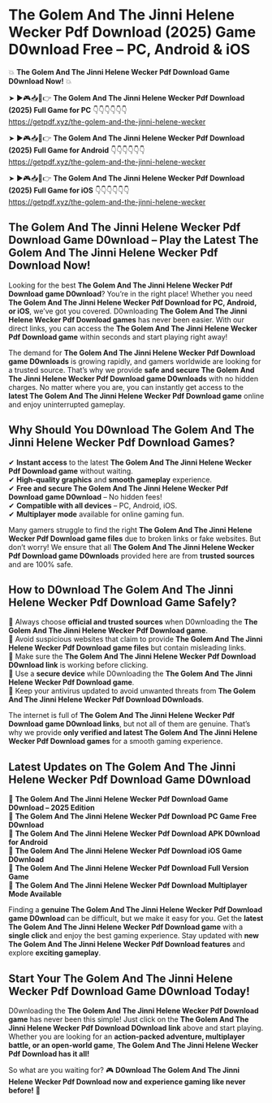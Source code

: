# The Golem And The Jinni Helene Wecker Pdf Download (2025) Game D0wnload Free – PC, Android & iOS

💥 **The Golem And The Jinni Helene Wecker Pdf Download Game D0wnload Now!** 💥  

➤ ►🎮📥📱👉 **The Golem And The Jinni Helene Wecker Pdf Download (2025) Full Game for PC** 👇👇👇👇👇👇  
https://getpdf.xyz/the-golem-and-the-jinni-helene-wecker  

➤ ►🎮📥📱👉 **The Golem And The Jinni Helene Wecker Pdf Download (2025) Full Game for Android** 👇👇👇👇👇👇  
https://getpdf.xyz/the-golem-and-the-jinni-helene-wecker  

➤ ►🎮📥📱👉 **The Golem And The Jinni Helene Wecker Pdf Download (2025) Full Game for iOS** 👇👇👇👇👇👇  
https://getpdf.xyz/the-golem-and-the-jinni-helene-wecker  

## The Golem And The Jinni Helene Wecker Pdf Download Game D0wnload – Play the Latest The Golem And The Jinni Helene Wecker Pdf Download Now!

Looking for the best **The Golem And The Jinni Helene Wecker Pdf Download game D0wnload**? You’re in the right place! Whether you need **The Golem And The Jinni Helene Wecker Pdf Download for PC, Android, or iOS**, we’ve got you covered. D0wnloading **The Golem And The Jinni Helene Wecker Pdf Download games** has never been easier. With our direct links, you can access the **The Golem And The Jinni Helene Wecker Pdf Download game** within seconds and start playing right away!  

The demand for **The Golem And The Jinni Helene Wecker Pdf Download game D0wnloads** is growing rapidly, and gamers worldwide are looking for a trusted source. That’s why we provide **safe and secure The Golem And The Jinni Helene Wecker Pdf Download game D0wnloads** with no hidden charges. No matter where you are, you can instantly get access to the **latest The Golem And The Jinni Helene Wecker Pdf Download game** online and enjoy uninterrupted gameplay.  

## **Why Should You D0wnload The Golem And The Jinni Helene Wecker Pdf Download Games?**  

✔ **Instant access** to the latest **The Golem And The Jinni Helene Wecker Pdf Download game** without waiting.  
✔ **High-quality graphics** and **smooth gameplay** experience.  
✔ **Free and secure The Golem And The Jinni Helene Wecker Pdf Download game D0wnload** – No hidden fees!  
✔ **Compatible with all devices** – PC, Android, iOS.  
✔ **Multiplayer mode** available for online gaming fun.  

Many gamers struggle to find the right **The Golem And The Jinni Helene Wecker Pdf Download game files** due to broken links or fake websites. But don’t worry! We ensure that all **The Golem And The Jinni Helene Wecker Pdf Download game D0wnloads** provided here are from **trusted sources** and are 100% safe.  

## **How to D0wnload The Golem And The Jinni Helene Wecker Pdf Download Game Safely?**  

📌 Always choose **official and trusted sources** when D0wnloading the **The Golem And The Jinni Helene Wecker Pdf Download game**.  
📌 Avoid suspicious websites that claim to provide **The Golem And The Jinni Helene Wecker Pdf Download game files** but contain misleading links.  
📌 Make sure the **The Golem And The Jinni Helene Wecker Pdf Download D0wnload link** is working before clicking.  
📌 Use a **secure device** while D0wnloading the **The Golem And The Jinni Helene Wecker Pdf Download game**.  
📌 Keep your antivirus updated to avoid unwanted threats from **The Golem And The Jinni Helene Wecker Pdf Download D0wnloads**.  

The internet is full of **The Golem And The Jinni Helene Wecker Pdf Download game D0wnload links**, but not all of them are genuine. That’s why we provide **only verified and latest The Golem And The Jinni Helene Wecker Pdf Download games** for a smooth gaming experience.  

## **Latest Updates on The Golem And The Jinni Helene Wecker Pdf Download Game D0wnload**  

🔹 **The Golem And The Jinni Helene Wecker Pdf Download Game D0wnload – 2025 Edition**  
🔹 **The Golem And The Jinni Helene Wecker Pdf Download PC Game Free D0wnload**  
🔹 **The Golem And The Jinni Helene Wecker Pdf Download APK D0wnload for Android**  
🔹 **The Golem And The Jinni Helene Wecker Pdf Download iOS Game D0wnload**  
🔹 **The Golem And The Jinni Helene Wecker Pdf Download Full Version Game**  
🔹 **The Golem And The Jinni Helene Wecker Pdf Download Multiplayer Mode Available**  

Finding a **genuine The Golem And The Jinni Helene Wecker Pdf Download game D0wnload** can be difficult, but we make it easy for you. Get the **latest The Golem And The Jinni Helene Wecker Pdf Download game** with a **single click** and enjoy the best gaming experience. Stay updated with **new The Golem And The Jinni Helene Wecker Pdf Download features** and explore **exciting gameplay**.  

## **Start Your The Golem And The Jinni Helene Wecker Pdf Download Game D0wnload Today!**  

D0wnloading the **The Golem And The Jinni Helene Wecker Pdf Download game** has never been this simple! Just click on the **The Golem And The Jinni Helene Wecker Pdf Download D0wnload link** above and start playing. Whether you are looking for an **action-packed adventure, multiplayer battle, or an open-world game**, **The Golem And The Jinni Helene Wecker Pdf Download has it all!**  

So what are you waiting for? 🎮 **D0wnload The Golem And The Jinni Helene Wecker Pdf Download now and experience gaming like never before!** 🚀  